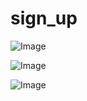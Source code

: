 # sign_up


![Image](https://github.com/user-attachments/assets/705d0ca6-bcdc-4a7e-8554-a6cbde727054)

![Image](https://github.com/user-attachments/assets/f3f15a06-0960-47c4-8280-83bcf3246785)

![Image](https://github.com/user-attachments/assets/f472d4eb-476d-4e91-a024-fc339002e508)
